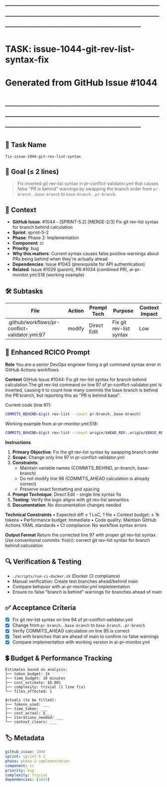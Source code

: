 # ────────────────────────────────────────────────────────────────────────
# TASK: issue-1044-git-rev-list-syntax-fix
# Generated from GitHub Issue #1044
# ────────────────────────────────────────────────────────────────────────

## 📌 Task Name
`fix-issue-1044-git-rev-list-syntax`

## 🎯 Goal (≤ 2 lines)
> Fix inverted git rev-list syntax in pr-conflict-validator.yml that causes false "PR is behind" warnings by swapping the branch order from `pr-branch..base-branch` to `base-branch..pr-branch`.

## 🧠 Context
- **GitHub Issue**: #1044 - [SPRINT-5.2] [MERGE-2/3] Fix git rev-list syntax for branch behind calculation
- **Sprint**: sprint-5-2
- **Phase**: Phase 2: Implementation
- **Component**: ci
- **Priority**: bug
- **Why this matters**: Current syntax causes false positive warnings about PRs being behind when they're actually ahead
- **Dependencies**: Issue #1043 (prerequisite for API authentication)
- **Related**: Issue #1029 (parent), PR #1034 (combined PR), ai-pr-monitor.yml:518 (working example)

## 🛠️ Subtasks

| File | Action | Prompt Tech | Purpose | Context Impact |
|------|--------|-------------|---------|----------------|
| .github/workflows/pr-conflict-validator.yml:97 | modify | Direct Edit | Fix git rev-list syntax | Low |

## 📝 Enhanced RCICO Prompt
**Role**
You are a senior DevOps engineer fixing a git command syntax error in GitHub Actions workflows.

**Context**
GitHub Issue #1044: Fix git rev-list syntax for branch behind calculation
The git rev-list command on line 97 of pr-conflict-validator.yml is inverted, causing it to count how many commits the base branch is behind the PR branch, but reporting this as "PR is behind base".

Current code (line 97):
```bash
COMMITS_BEHIND=$(git rev-list --count pr-branch..base-branch)
```

Working example from ai-pr-monitor.yml:518:
```bash
COMMITS_BEHIND=$(git rev-list --count origin/$HEAD_REF..origin/$BASE_REF)
```

**Instructions**
1. **Primary Objective**: Fix the git rev-list syntax by swapping branch order
2. **Scope**: Change only line 97 in pr-conflict-validator.yml
3. **Constraints**:
   - Maintain variable names (COMMITS_BEHIND, pr-branch, base-branch)
   - Do not modify line 98 (COMMITS_AHEAD calculation is already correct)
   - Preserve exact formatting and spacing
4. **Prompt Technique**: Direct Edit - single line syntax fix
5. **Testing**: Verify the logic aligns with git rev-list semantics
6. **Documentation**: No documentation changes needed

**Technical Constraints**
• Expected diff ≤ 1 LoC, 1 file
• Context budget: ≤ 1k tokens
• Performance budget: Immediate
• Code quality: Maintain GitHub Actions YAML standards
• CI compliance: No workflow syntax errors

**Output Format**
Return the corrected line 97 with proper git rev-list syntax.
Use conventional commits: fix(ci): correct git rev-list syntax for branch behind calculation

## 🔍 Verification & Testing
- `./scripts/run-ci-docker.sh` (Docker CI compliance)
- Manual verification: Create test branches ahead/behind main
- Compare behavior with ai-pr-monitor.yml implementation
- Ensure no false "branch is behind" warnings for branches ahead of main

## ✅ Acceptance Criteria
- [x] Fix git rev-list syntax on line 94 of pr-conflict-validator.yml
- [x] Change from `pr-branch..base-branch` to `base-branch..pr-branch`
- [x] Verify COMMITS_AHEAD calculation on line 95 is correct
- [x] Test with branches that are ahead of main to confirm no false warnings
- [x] Compare implementation with working version in ai-pr-monitor.yml

## 💲 Budget & Performance Tracking
```
Estimates based on analysis:
├── token_budget: 1k
├── time_budget: 10 minutes
├── cost_estimate: $0.001
├── complexity: trivial (1 line fix)
└── files_affected: 1

Actuals (to be filled):
├── tokens_used: ___
├── time_taken: ___
├── cost_actual: $___
├── iterations_needed: ___
└── context_clears: ___
```

## 🏷️ Metadata
```yaml
github_issue: 1044
sprint: sprint-5-2
phase: phase-2-implementation
component: ci
priority: bug
complexity: trivial
dependencies: [1043]
```
